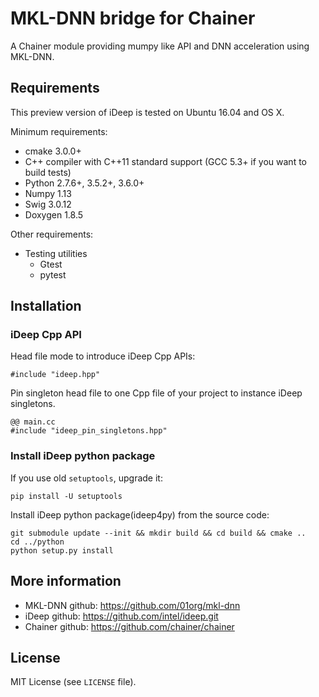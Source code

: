 # MKL-DNN bridge for Chainer

A Chainer module providing mumpy like API and DNN acceleration using MKL-DNN.


## Requirements

This preview version of iDeep is tested on Ubuntu 16.04 and OS X.

Minimum requirements:
- cmake 3.0.0+
- C++ compiler with C++11 standard support (GCC 5.3+ if you want to build tests)
- Python 2.7.6+, 3.5.2+, 3.6.0+
- Numpy 1.13
- Swig 3.0.12
- Doxygen 1.8.5


Other requirements:
- Testing utilities
  - Gtest
  - pytest

## Installation

### iDeep Cpp API

Head file mode to introduce iDeep Cpp APIs:

```
#include "ideep.hpp"
```

Pin singleton head file to one Cpp file of your project to instance iDeep singletons.

```
@@ main.cc
#include "ideep_pin_singletons.hpp"
```

### Install iDeep python package

If you use old ``setuptools``, upgrade it:

```
pip install -U setuptools
```

Install iDeep python package(ideep4py) from the source code:

```
git submodule update --init && mkdir build && cd build && cmake ..
cd ../python
python setup.py install
```

## More information
- MKL-DNN github: https://github.com/01org/mkl-dnn
- iDeep github: https://github.com/intel/ideep.git
- Chainer github: https://github.com/chainer/chainer

## License
MIT License (see `LICENSE` file).
